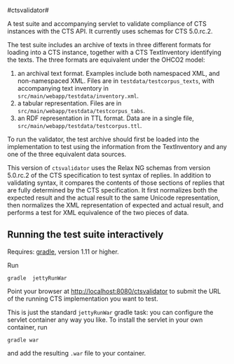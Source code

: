 #ctsvalidator#

A test suite and accompanying servlet to validate compliance of CTS instances with the CTS API.  It currently uses schemas for CTS 5.0.rc.2.

The test suite includes an archive of texts in three different formats for loading into a CTS instance, together with a CTS TextInventory identifying the texts.  The three formats are equivalent under the OHCO2 model:

1. an archival text format.  Examples include both namespaced XML, and non-namespaced XML.  Files are in `testdata/testcorpus_texts`, with accompanying text inventory in `src/main/webapp/testdata/inventory.xml`.
2. a tabular representation.  Files are in `src/main/webapp/testdata/testcorpus_tabs`.
3. an RDF representation in TTL format.  Data are in a single file, `src/main/webapp/testdata/testcorpus.ttl`.

To run the validator, the test archive should first be loaded into the implementation to test using the information from the TextInventory and any one of the three equivalent data sources.

This version of `ctsvalidator` uses the Relax NG schemas from version 5.0.rc.2 of the CTS specification to test syntax of replies.  In addition to validating syntax, it compares the contents of those sections of replies that are fully determined by the CTS specification.  It first normalizes both the expected result and the actual result to the same Unicode representation, then normalizes the XML representation of expected and actual result, and performs a test for XML equivalence of the two pieces of data.


## Running the test suite interactively ##

Requires:  [gradle](http://gradle.org), version 1.11 or higher.

Run

    gradle  jettyRunWar

Point your browser at <http://localhost:8080/ctsvalidator> to submit the URL of the running CTS implementation you want to test.

This is just the standard `jettyRunWar` gradle task:  you can configure the servlet container any way you like.  To install the servlet in your own container, run

    gradle war

and add the resulting `.war` file to your container.

 
